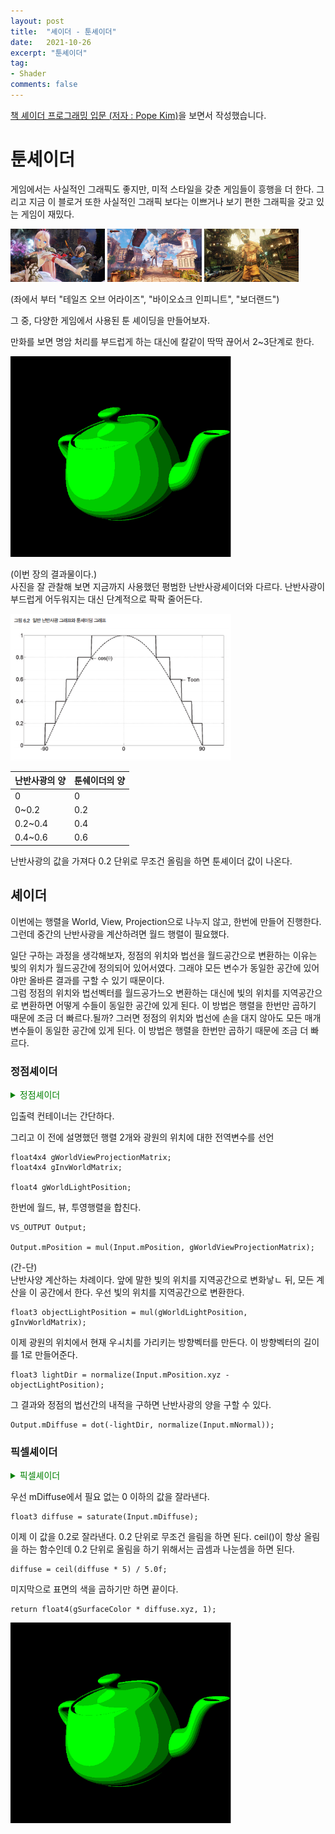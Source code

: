 ```yaml
---
layout: post
title:  "셰이더 - 툰셰이더"
date:   2021-10-26
excerpt: "툰셰이더"
tag:
- Shader
comments: false
---
```

[책 셰이더 프로그래밍 입문 (저자 : Pope Kim)](https://www.hanbit.co.kr/store/books/look.php?p_code=B8421024205)을 보면서 작성했습니다.  

# 툰셰이더
게임에서는 사실적인 그래픽도 좋지만, 미적 스타일을 갖춘 게임들이 흥행을 더 한다. 그리고 지금 이 블로거 또한 사실적인 그래픽 보다는 이쁘거나 보기 편한 그래픽을 갖고 있는 게임이 재밌다.

<img src = "../assets/img/project/shader/05_ToonShader/tales_of_arise.jpg" width="30%">  
<img src = "../assets/img/project/shader/05_ToonShader/bioshock_infinit.jpg" width="30%"> 
<img src = "../assets/img/project/shader/05_ToonShader/borderland.jpg" width="30%">

(좌에서 부터 "테일즈 오브 어라이즈", "바이오쇼크 인피니트", "보더랜드")

그 중, 다양한 게임에서 사용된 툰 셰이딩을 만들어보자.

만화를 보면 명암 처리를 부드럽게 하는 대신에 칼같이 딱딱 끊어서 2~3단계로 한다.

<img src = "../assets/img/project/shader/05_ToonShader/result.PNG" width="70%">

(이번 장의 결과물이다.)  
사진을 잘 관찰해 보면 지금까지 사용했던 평범한 난반사광셰이더와 다르다. 난반사광이 부드럽게 어두워지는 대신 단계적으로 팍팍 줄어든다. 

<img src = "../assets/img/project/shader/05_ToonShader/toon_shader_graph.png" width="70%">

|난반사광의 양|툰쉐이더의 양|
|:---|:---|
|0|0|
|0~0.2|0.2|
|0.2~0.4|0.4|
|0.4~0.6|0.6|

난반사광의 값을 가져다 0.2 단위로 무조건 올림을 하면 툰셰이더 값이 나온다.

## 셰이더

이번에는 행렬을 World, View, Projection으로 나누지 않고, 한번에 만들어 진행한다. 그런데 중간의 난반사광을 계산하려면 월드 행렬이 필요했다.   

일단 구하는 과정을 생각해보자, 정점의 위치와 법선을 월드공간으로 변환하는 이유는 빛의 위치가 월드공간에 정의되어 있어서였다. 그래야 모든 변수가 동일한 공간에 있어야만 올바른 결과를 구할 수 있기 때문이다.  
그럼 정점의 위치와 법선벡터를 월드공가느오 변환하는 대신에 빛의 위치를 지역공간으로 변환하면 어떻게 수들이 동일한 공간에 있게 된다. 이 방법은 행렬을 한번만 곱하기 때문에 조금 더 빠르다.될까?  그러면 정점의 위치와 법선에 손을 대지 않아도 모든 매개변수들이 동일한 공간에 있게 된다. 이 방법은 행렬을 한번만 곱하기 때문에 조금 더 빠르다.

### 정점셰이더

<details>
<summary style="color:green">정점셰이더</summary>
<div markdown="1">

```
struct VS_INPUT
{
   float4 mPosition : POSITION;
   float3 mNormal : NORMAL;
};

struct VS_OUTPUT
{
   float4 mPosition : POSITION;
   float3 mDiffuse : TEXCOORD1;
};

float4x4 gWorldViewProjectionMatrix;
float4x4 gInvWorldMatrix;

float4 gWorldLightPosition;

VS_OUTPUT vs_main(VS_INPUT Input)
{
   VS_OUTPUT Output;
   
   Output.mPosition = mul(Input.mPosition, gWorldViewProjectionMatrix);
   
   float3 objectLightPosition = mul(gWorldLightPosition, gInvWorldMatrix);
   float3 lightDir = normalize(Input.mPosition.xyz - objectLightPosition);
   
   Output.mDiffuse = dot(-lightDir, normalize(Input.mNormal));
   
   return (Output);
}
```

</div>
</details>

입출력 컨테이너는 간단하다.

그리고 이 전에 설명했던 행렬 2개와 광원의 위치에 대한 전역변수를 선언
```
float4x4 gWorldViewProjectionMatrix;
float4x4 gInvWorldMatrix;

float4 gWorldLightPosition;
```

한번에 월드, 뷰, 투영행렬을 합친다.
```
VS_OUTPUT Output;
   
Output.mPosition = mul(Input.mPosition, gWorldViewProjectionMatrix);
```
(간-단)  
난반사양 계산하는 차례이다. 앞에 말한 빛의 위치를 지역공간으로 변화낳ㄴ 뒤, 모든 계산을 이 공간에서 한다. 우선 빛의 위치를 지역공간으로 변환한다.

```
float3 objectLightPosition = mul(gWorldLightPosition, gInvWorldMatrix);
```
이제 광원의 위치에서 현재 우ㅚ치를 가리키는 방향벡터를 만든다. 이 방향벡터의 길이를 1로 만들어준다.

```
float3 lightDir = normalize(Input.mPosition.xyz - objectLightPosition);
```
그 결과와 정점의 법선간의 내적을 구하면 난반사광의 양을 구할 수 있다.
```
Output.mDiffuse = dot(-lightDir, normalize(Input.mNormal));
```

### 픽셀셰이더
<details>
<summary style="color:green">픽셀셰이더</summary>
<div markdown="1">

```
float3 gSurfaceColor;

struct PS_INPUT
{
   float3 mDiffuse : TEXCOORD1;
};

float4 ps_main(PS_INPUT Input) : Color
{
   float3 diffuse = saturate(Input.mDiffuse);
   
   diffuse = ceil(diffuse * 5) / 5.0f;
   
   return float4(gSurfaceColor * diffuse.xyz, 1);
}
```

</div>
</details>

우선 mDiffuse에서 필요 없는 0 이하의 값을 잘라낸다.
```
float3 diffuse = saturate(Input.mDiffuse);
```
이제 이 값을 0.2로 잘라낸다. 0.2 단위로 무조건 을림을 하면 된다. ceil()이 항상 올림을 하는 함수인데 0.2 단위로 올림을 하기 위해서는 곱셈과 나눈셈을 하면 된다.

```
diffuse = ceil(diffuse * 5) / 5.0f;
```

미지막으로 표면의 색을 곱하기만 하면 끝이다.
```
return float4(gSurfaceColor * diffuse.xyz, 1);
```

<img src = "../assets/img/project/shader/05_ToonShader/result.PNG" width="70%">